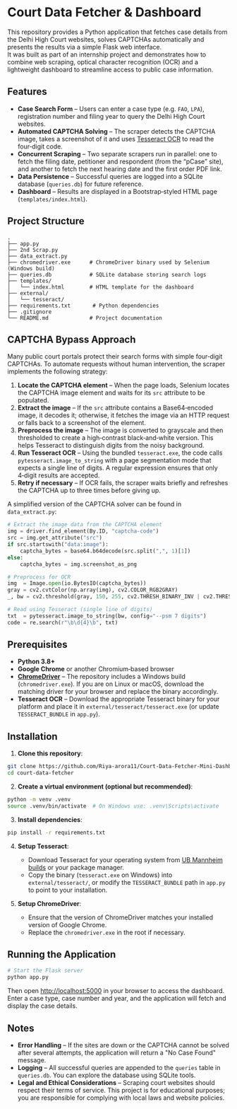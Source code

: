# Court Data Fetcher & Dashboard

This repository provides a Python application that fetches case details from the Delhi High Court websites, solves CAPTCHAs automatically and presents the results via a simple Flask web interface.  
It was built as part of an internship project and demonstrates how to combine web scraping, optical character recognition (OCR) and a lightweight dashboard to streamline access to public case information.

## Features

- **Case Search Form** – Users can enter a case type (e.g. `FAO`, `LPA`), registration number and filing year to query the Delhi High Court websites.  
- **Automated CAPTCHA Solving** – The scraper detects the CAPTCHA image, takes a screenshot of it and uses [Tesseract OCR](https://github.com/tesseract-ocr/tesseract) to read the four‑digit code.  
- **Concurrent Scraping** – Two separate scrapers run in parallel: one to fetch the filing date, petitioner and respondent (from the “pCase” site), and another to fetch the next hearing date and the first order PDF link.  
- **Data Persistence** – Successful queries are logged into a SQLite database (`queries.db`) for future reference.  
- **Dashboard** – Results are displayed in a Bootstrap‑styled HTML page (`templates/index.html`).

## Project Structure

```
.
├── app.py               
├── 2nd Scrap.py      
├── data_extract.py       
├── chromedriver.exe      # ChromeDriver binary used by Selenium (Windows build)
├── queries.db            # SQLite database storing search logs
├── templates/
│   └── index.html        # HTML template for the dashboard
├── external/
│   └── tesseract/        
├── requirements.txt       # Python dependencies
├── .gitignore           
└── README.md             # Project documentation 
```

## CAPTCHA Bypass Approach

Many public court portals protect their search forms with simple four‑digit CAPTCHAs.  To automate requests without human intervention, the scraper implements the following strategy:

1. **Locate the CAPTCHA element** – When the page loads, Selenium locates the CAPTCHA image element and waits for its `src` attribute to be populated.  
2. **Extract the image** – If the `src` attribute contains a Base64‑encoded image, it decodes it; otherwise, it fetches the image via an HTTP request or falls back to a screenshot of the element.  
3. **Preprocess the image** – The image is converted to grayscale and then thresholded to create a high‑contrast black‑and‑white version.  This helps Tesseract to distinguish digits from the noisy background.  
4. **Run Tesseract OCR** – Using the bundled `tesseract.exe`, the code calls `pytesseract.image_to_string` with a page segmentation mode that expects a single line of digits.  A regular expression ensures that only 4‑digit results are accepted.  
5. **Retry if necessary** – If OCR fails, the scraper waits briefly and refreshes the CAPTCHA up to three times before giving up.

A simplified version of the CAPTCHA solver can be found in `data_extract.py`:

```python
# Extract the image data from the CAPTCHA element
img = driver.find_element(By.ID, "captcha-code")
src = img.get_attribute("src")
if src.startswith("data:image"):
    captcha_bytes = base64.b64decode(src.split(",", 1)[1])
else:
    captcha_bytes = img.screenshot_as_png

# Preprocess for OCR
img  = Image.open(io.BytesIO(captcha_bytes))
gray = cv2.cvtColor(np.array(img), cv2.COLOR_RGB2GRAY)
_, bw = cv2.threshold(gray, 150, 255, cv2.THRESH_BINARY_INV | cv2.THRESH_OTSU)

# Read using Tesseract (single line of digits)
txt  = pytesseract.image_to_string(bw, config="--psm 7 digits")
code = re.search(r"\b\d{4}\b", txt)
```

## Prerequisites

- **Python 3.8+**  
- **Google Chrome** or another Chromium‑based browser
- **[ChromeDriver](https://chromedriver.chromium.org/downloads)** – The repository includes a Windows build (`chromedriver.exe`). If you are on Linux or macOS, download the matching driver for your browser and replace the binary accordingly.
- **Tesseract OCR** – Download the appropriate Tesseract binary for your platform and place it in `external/tesseract/tesseract.exe` (or update `TESSERACT_BUNDLE` in `app.py`).

## Installation

1. **Clone this repository**:

```bash
git clone https://github.com/Riya-arora11/Court-Data-Fetcher-Mini-Dashboard.git
cd court-data-fetcher
```

2. **Create a virtual environment (optional but recommended)**:

```bash
python -m venv .venv
source .venv/bin/activate  # On Windows use: .venv\Scripts\activate
```

3. **Install dependencies**:

```bash
pip install -r requirements.txt
```

4. **Setup Tesseract**:

   - Download Tesseract for your operating system from [UB Mannheim builds](https://github.com/UB-Mannheim/tesseract/wiki) or your package manager.  
   - Copy the binary (`tesseract.exe` on Windows) into `external/tesseract/`, or modify the `TESSERACT_BUNDLE` path in `app.py` to point to your installation.

5. **Setup ChromeDriver**:

   - Ensure that the version of ChromeDriver matches your installed version of Google Chrome.  
   - Replace the `chromedriver.exe` in the root if necessary.

## Running the Application

```bash
# Start the Flask server
python app.py
```

Then open [http://localhost:5000](http://localhost:5000) in your browser to access the dashboard.  
Enter a case type, case number and year, and the application will fetch and display the case details.

## Notes

- **Error Handling** – If the sites are down or the CAPTCHA cannot be solved after several attempts, the application will return a "No Case Found" message.  
- **Logging** – All successful queries are appended to the `queries` table in `queries.db`.  You can explore the database using SQLite tools.
- **Legal and Ethical Considerations** – Scraping court websites should respect their terms of service.  This project is for educational purposes; you are responsible for complying with local laws and website policies.

